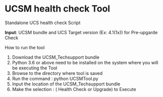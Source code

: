 
# UCSM health check Tool

Standalone UCS health check Script

**Input**: UCSM bundle and UCS Target version (Ex: 4.1(1x)) for Pre-upgarde Check

How to run the tool
1.	Download the UCSM_Techsupport bundle
2.	Python 3.6 or above need to be installed on the system where you will be executing the Tool
3.	Browse to the directory where tool is saved
4.	Run the command : python UCSMTool.py
5.	Input the location of the UCSM_Techsupport bundle
6.	Make the selection : ( Health Check or Upgrade) to Execute
